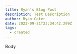 ```yaml
---
title: Ryan's Blog Post
description: Test Description
author: Ryan Cater
date: 2023-09-21T23:34:42.299Z
tags:
  - created
---
```

B﻿ody